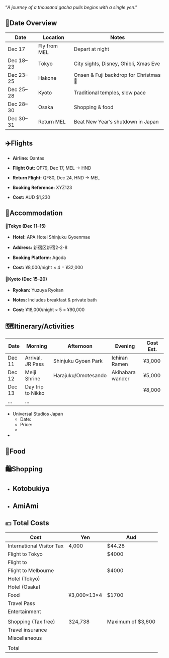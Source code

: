 “*A journey of a thousand gacha pulls begins with a single yen*.”

## 📅Date Overview
| Date      | Location     | Notes                                  |
| --------- | ------------ | -------------------------------------- |
| Dec 17    | Fly from MEL | Depart at night                        |
| Dec 18–23 | Tokyo        | City sights, Disney, Ghibli, Xmas Eve  |
| Dec 23–25 | Hakone       | Onsen & Fuji backdrop for Christmas 🎄 |
| Dec 25–28 | Kyoto        | Traditional temples, slow pace         |
| Dec 28–30 | Osaka        | Shopping & food                        |
| Dec 30–31 | Return MEL   | Beat New Year’s shutdown in Japan      |

## ✈️Flights

- **Airline:** Qantas
    
- **Flight Out:** QF79, Dec 17, MEL → HND
    
- **Return Flight:** QF80, Dec 24, HND → MEL
    
- **Booking Reference:** XYZ123
    
- **Cost:** AUD $1,230


## 🏨Accommodation

#### 🏯Tokyo (Dec 11–15)

- **Hotel:** APA Hotel Shinjuku Gyoenmae
    
- **Address:** 新宿区新宿2-2-8
    
- **Booking Platform:** Agoda
    
- **Cost:** ¥8,000/night × 4 = ¥32,000
    

#### 🍵Kyoto (Dec 15–20)

- **Ryokan:** Yuzuya Ryokan
    
- **Notes:** Includes breakfast & private bath
    
- **Cost:** ¥18,000/night × 5 = ¥90,000

## 🗺️Itinerary/Activities

|Date|Morning|Afternoon|Evening|Cost Est.|
|---|---|---|---|---|
|Dec 11|Arrival, JR Pass|Shinjuku Gyoen Park|Ichiran Ramen|¥3,000|
|Dec 12|Meiji Shrine|Harajuku/Omotesando|Akihabara wander|¥5,000|
|Dec 13|Day trip to Nikko|||¥8,000|
|…|…|


- Universal Studios Japan
	- Date:
	- Price: 
	- 
- 

## 🍣Food



## 🛍️Shopping

- Kotobukiya
	- 
- AmiAmi
	- 



## 💴 Total Costs


| Cost                      | Yen         | Aud               |
| ------------------------- | ----------- | ----------------- |
| International Visitor Tax | 4,000       | $44.28            |
| Flight to Tokyo           |             | $4000             |
| Flight to                 |             |                   |
| Flight to Melbourne       |             | $4000             |
| Hotel (Tokyo)             |             |                   |
| Hotel (Osaka)             |             |                   |
| Food                      | ¥3,000×13×4 | $1700             |
| Travel Pass               |             |                   |
| Entertainment             |             |                   |
|                           |             |                   |
| Shopping (Tax free)       | 324,738     | Maximum of $3,600 |
| Travel insurance          |             |                   |
| Miscellaneous             |             |                   |
|                           |             |                   |
| Total                     |             |                   |
